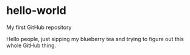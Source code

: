 # hello-world
My first GitHub repository

Hello people, just sipping my blueberry tea and trying to figure out this whole GitHub thing.
